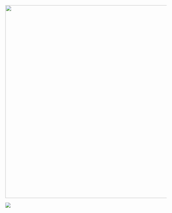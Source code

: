 <p align="center">
  <!--<a href="https://ji-mango.github.io/">-->
  <a href="https://jimango.tistory.com/">
    <img src="https://user-images.githubusercontent.com/65328066/102466906-fb45f180-4092-11eb-9e3f-d3ac08039807.png" width="600">
  </a>
</p>

<a href="https://hits.seeyoufarm.com"><img src="https://hits.seeyoufarm.com/api/count/incr/badge.svg?url=https%3A%2F%2Fgithub.com%2Fji-mango%2Fhit-counter&count_bg=%238ADBED&title_bg=%239E9E9E&icon=&icon_color=%23E7E7E7&title=hits&edge_flat=false"/></a>
<!--
**ji-mango/ji-mango** is a ✨ _special_ ✨ repository because its `README.md` (this file) appears on your GitHub profile.

Here are some ideas to get you started:

- 🔭 I’m currently working on ...
- 🌱 I’m currently learning ...
- 👯 I’m looking to collaborate on ...
- 🤔 I’m looking for help with ...
- 💬 Ask me about ...
- 📫 How to reach me: ...
- 😄 Pronouns: ...
- ⚡ Fun fact: ...
- 
-->
